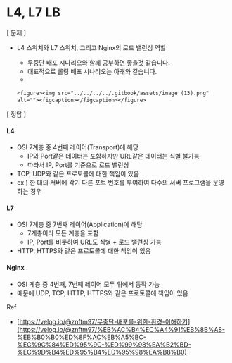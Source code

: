 # L4, L7 LB

\[ 문제 ]

* L4 스위치와 L7 스위치, 그리고 Nginx의 로드 밸런싱 역할
  * 무중단 배포 시나리오와 함께 공부하면 좋을것 같습니다.
  * 대표적으로 롤링 배포 시나리오는 아래와 같습니다.
  *

      <figure><img src="../../../../.gitbook/assets/image (13).png" alt=""><figcaption></figcaption></figure>

\[ 정답 ]

#### L4

* OSI 7계층 중 4번째 레이어(Transport)에 해당
  * IP와 Port같은 데이터는 포함하지만 URL같은 데이터는 식별 불가능
  * 따라서 IP, Port를 기준으로 로드 밸런싱
* TCP, UDP와 같은 프로토콜에 대한 책임이 있음
* ex ) 한 대의 서버에 각기 다른 포트 번호를 부여하여 다수의 서버 프로그램을 운영하는 경우

#### L7

* OSI 7계층 중 7번째 레이어(Application)에 해당
  * 7계층이라 모든 계층을 포함
  * IP, Port를 비롯하여 URL도 식별 + 로드 밸런싱 가능
* HTTP, HTTPS와 같은 프로토콜에 대한 책임이 있음

#### Nginx

* OSI 계층 중 4번째, 7번째 레이어 모두 위에서 동작 가능
* 때문에 UDP, TCP, HTTP, HTTPS와 같은 프로토콜에 책임이 있음



Ref

* [https://velog.io/@znftm97/무중단-배포를-위한-환경-이해하기](https://velog.io/@znftm97/%EB%AC%B4%EC%A4%91%EB%8B%A8-%EB%B0%B0%ED%8F%AC%EB%A5%BC-%EC%9C%84%ED%95%9C-%ED%99%98%EA%B2%BD-%EC%9D%B4%ED%95%B4%ED%95%98%EA%B8%B0)
